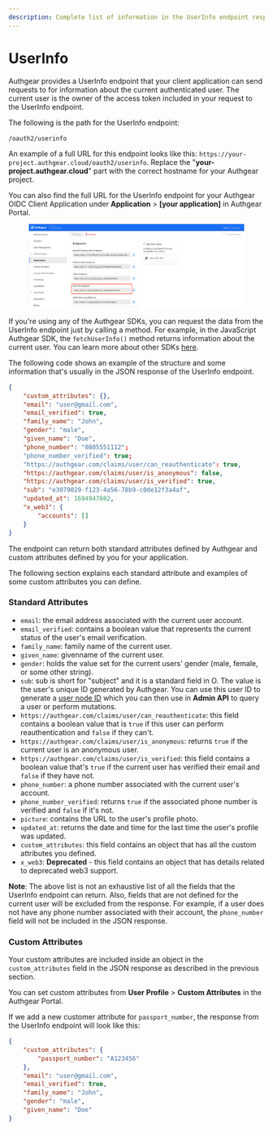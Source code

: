 ```yaml
---
description: Complete list of information in the UserInfo endpoint response.
---
```


# UserInfo

Authgear provides a UserInfo endpoint that your client application can send requests to for information about the current authenticated user. The current user is the owner of the access token included in your request to the UserInfo endpoint.

The following is the path for the UserInfo endpoint:

```
/oauth2/userinfo
```

An example of a full URL for this endpoint looks like this: `https://your-project.authgear.cloud/oauth2/userinfo`. Replace the "**your-project.authgear.cloud**" part with the correct hostname for your Authgear project.

You can also find the full URL for the UserInfo endpoint for your Authgear OIDC Client Application under **Application** > **\[your application]** in Authgear Portal.

<figure><img src="../../../.gitbook/assets/authgear-oidc-app-config-endpoint.png" alt=""><figcaption></figcaption></figure>

If you're using any of the Authgear SDKs, you can request the data from the UserInfo endpoint just by calling a method. For example, in the JavaScript Authgear SDK, the `fetchUserInfo()` method returns information about the current user. You can learn more about other SDKs [here](https://docs.authgear.com/get-started/native-mobile-app).

The following code shows an example of the structure and some information that's usually in the JSON response of the UserInfo endpoint.

```json
{
    "custom_attributes": {},
    "email": "user@gmail.com",
    "email_verified": true,
    "family_name": "John",
    "gender": "male",
    "given_name": "Doe",
    "phone_number": "0805551112";
    "phone_number_verified": true;
    "https://authgear.com/claims/user/can_reauthenticate": true,
    "https://authgear.com/claims/user/is_anonymous": false,
    "https://authgear.com/claims/user/is_verified": true,
    "sub": "e3079029-f123-4a56-78b9-c0de12f3a4af",
    "updated_at": 1694947082,
    "x_web3": {
        "accounts": []
    }
}
```

The endpoint can return both standard attributes defined by Authgear and custom attributes defined by you for your application.

The following section explains each standard attribute and examples of some custom attributes you can define.

### Standard Attributes

* `email`: the email address associated with the current user account.
* `email_verified`: contains a boolean value that represents the current status of the user's email verification.
* `family_name`: family name of the current user.
* `given_name`: givenname of the current user.
* `gender`: holds the value set for the current users' gender (male, female, or some other string).
* `sub`: sub is short for "subject" and it is a standard field in O. The value is the user's unique ID generated by Authgear. You can use this user ID to generate a [user node ID](https://docs.authgear.com/reference/apis/admin-api/node-id#1.-generate-id-for-user-node-type) which you can then use in **Admin API** to query a user or perform mutations.
* `https://authgear.com/claims/user/can_reauthenticate`: this field contains a boolean value that is `true` if this user can perform reauthentication and `false` if they can't.
* `https://authgear.com/claims/user/is_anonymous`: returns `true` if the current user is an anonymous user.
* `https://authgear.com/claims/user/is_verified`: this field contains a boolean value that's `true` if the current user has verified their email and `false` if they have not.
* `phone_number`: a phone number associated with the current user's account.
* `phone_number_verified`: returns `true` if the associated phone number is verified and `false` if it's not.
* `picture`: contains the URL to the user's profile photo.
* `updated_at`: returns the date and time for the last time the user's profile was updated.
* `custom_attributes`: this field contains an object that has all the custom attributes you defined.
* `x_web3`: **Deprecated** - this field contains an object that has details related to deprecated web3 support.

**Note**: The above list is not an exhaustive list of all the fields that the UserInfo endpoint can return. Also, fields that are not defined for the current user will be excluded from the response. For example, if a user does not have any phone number associated with their account, the `phone_number` field will not be included in the JSON response.

### Custom Attributes

Your custom attributes are included inside an object in the `custom_attributes` field in the JSON response as described in the previous section.

You can set custom attributes from **User Profile** > **Custom Attributes** in the Authgear Portal.

If we add a new customer attribute for `passport_number`, the response from the UserInfo endpoint will look like this:

```json
{
    "custom_attributes": {
        "passport_number": "A123456"
    },
    "email": "user@gmail.com",
    "email_verified": true,
    "family_name": "John",
    "gender": "male",
    "given_name": "Doe"
}
```
